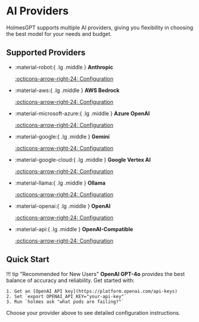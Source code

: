 # AI Providers

HolmesGPT supports multiple AI providers, giving you flexibility in choosing the best model for your needs and budget.

## Supported Providers

<div class="grid cards" markdown>

-   :material-robot:{ .lg .middle } **Anthropic**

    [:octicons-arrow-right-24: Configuration](anthropic.md)

-   :material-aws:{ .lg .middle } **AWS Bedrock**

    [:octicons-arrow-right-24: Configuration](aws-bedrock.md)

-   :material-microsoft-azure:{ .lg .middle } **Azure OpenAI**

    [:octicons-arrow-right-24: Configuration](azure-openai.md)

-   :material-google:{ .lg .middle } **Gemini**

    [:octicons-arrow-right-24: Configuration](gemini.md)

-   :material-google-cloud:{ .lg .middle } **Google Vertex AI**

    [:octicons-arrow-right-24: Configuration](google-vertex-ai.md)

-   :material-llama:{ .lg .middle } **Ollama**

    [:octicons-arrow-right-24: Configuration](ollama.md)

-   :material-openai:{ .lg .middle } **OpenAI**

    [:octicons-arrow-right-24: Configuration](openai.md)

-   :material-api:{ .lg .middle } **OpenAI-Compatible**

    [:octicons-arrow-right-24: Configuration](openai-compatible.md)

</div>

## Quick Start

!!! tip "Recommended for New Users"
    **OpenAI GPT-4o** provides the best balance of accuracy and reliability. Get started with:

    1. Get an [OpenAI API key](https://platform.openai.com/api-keys)
    2. Set `export OPENAI_API_KEY="your-api-key"`
    3. Run `holmes ask "what pods are failing?"`

Choose your provider above to see detailed configuration instructions.
